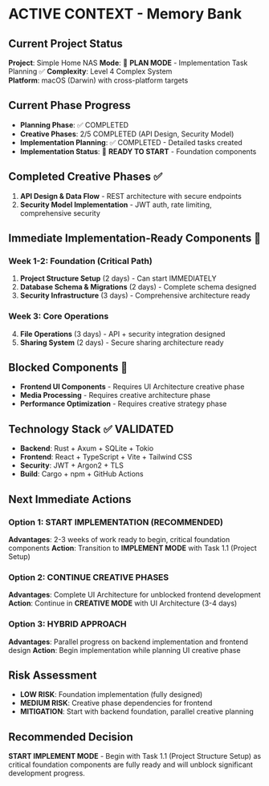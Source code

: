 # ACTIVE CONTEXT - Memory Bank

## Current Project Status
**Project**: Simple Home NAS
**Mode**: 🧭 **PLAN MODE** - Implementation Task Planning ✅
**Complexity**: Level 4 Complex System  
**Platform**: macOS (Darwin) with cross-platform targets

## Current Phase Progress
- **Planning Phase**: ✅ COMPLETED
- **Creative Phases**: 2/5 COMPLETED (API Design, Security Model)
- **Implementation Planning**: ✅ COMPLETED - Detailed tasks created
- **Implementation Status**: 🚀 **READY TO START** - Foundation components

## Completed Creative Phases ✅
1. **API Design & Data Flow** - REST architecture with secure endpoints
2. **Security Model Implementation** - JWT auth, rate limiting, comprehensive security

## Immediate Implementation-Ready Components 🚀

### Week 1-2: Foundation (Critical Path)
1. **Project Structure Setup** (2 days) - Can start IMMEDIATELY
2. **Database Schema & Migrations** (2 days) - Complete schema designed
3. **Security Infrastructure** (3 days) - Comprehensive architecture ready

### Week 3: Core Operations
4. **File Operations** (3 days) - API + security integration designed
5. **Sharing System** (2 days) - Secure sharing architecture ready

## Blocked Components 🎨
- **Frontend UI Components** - Requires UI Architecture creative phase
- **Media Processing** - Requires creative architecture phase
- **Performance Optimization** - Requires creative strategy phase

## Technology Stack ✅ VALIDATED
- **Backend**: Rust + Axum + SQLite + Tokio
- **Frontend**: React + TypeScript + Vite + Tailwind CSS  
- **Security**: JWT + Argon2 + TLS
- **Build**: Cargo + npm + GitHub Actions

## Next Immediate Actions

### Option 1: START IMPLEMENTATION (RECOMMENDED)
**Advantages**: 2-3 weeks of work ready to begin, critical foundation components
**Action**: Transition to **IMPLEMENT MODE** with Task 1.1 (Project Setup)

### Option 2: CONTINUE CREATIVE PHASES  
**Advantages**: Complete UI Architecture for unblocked frontend development
**Action**: Continue in **CREATIVE MODE** with UI Architecture (3-4 days)

### Option 3: HYBRID APPROACH
**Advantages**: Parallel progress on backend implementation and frontend design
**Action**: Begin implementation while planning UI creative phase

## Risk Assessment
- **LOW RISK**: Foundation implementation (fully designed)
- **MEDIUM RISK**: Creative phase dependencies for frontend
- **MITIGATION**: Start with backend foundation, parallel creative planning

## Recommended Decision
**START IMPLEMENT MODE** - Begin with Task 1.1 (Project Structure Setup) as critical foundation components are fully ready and will unblock significant development progress. 